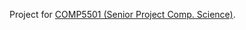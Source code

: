 Project for [COMP5501 (Senior Project Comp. Science)](https://wit.edu/bachelor-science-computer-science).
